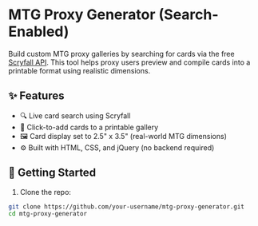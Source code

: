 # MTG Proxy Generator (Search-Enabled)

Build custom MTG proxy galleries by searching for cards via the free [Scryfall API](https://scryfall.com). This tool helps proxy users preview and compile cards into a printable format using realistic dimensions.

## ✨ Features
- 🔍 Live card search using Scryfall
- 🎴 Click-to-add cards to a printable gallery
- 🖼️ Card display set to 2.5" x 3.5" (real-world MTG dimensions)
- ⚙️ Built with HTML, CSS, and jQuery (no backend required)

## 🚀 Getting Started

1. Clone the repo:

```bash
git clone https://github.com/your-username/mtg-proxy-generator.git
cd mtg-proxy-generator

